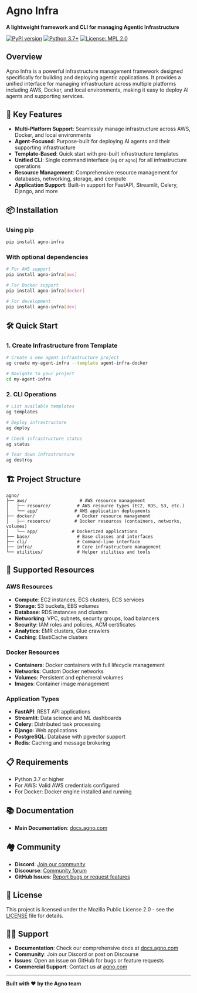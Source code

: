 # Agno Infra

**A lightweight framework and CLI for managing Agentic Infrastructure**

[![PyPI version](https://badge.fury.io/py/agno-infra.svg)](https://badge.fury.io/py/agno-infra)
[![Python 3.7+](https://img.shields.io/badge/python-3.7+-blue.svg)](https://www.python.org/downloads/)
[![License: MPL 2.0](https://img.shields.io/badge/License-MPL%202.0-brightgreen.svg)](https://opensource.org/licenses/MPL-2.0)

## Overview

Agno Infra is a powerful infrastructure management framework designed specifically for building and deploying agentic applications. It provides a unified interface for managing infrastructure across multiple platforms including AWS, Docker, and local environments, making it easy to deploy AI agents and supporting services.

## 🚀 Key Features

- **Multi-Platform Support**: Seamlessly manage infrastructure across AWS, Docker, and local environments
- **Agent-Focused**: Purpose-built for deploying AI agents and their supporting infrastructure
- **Template-Based**: Quick start with pre-built infrastructure templates
- **Unified CLI**: Single command interface (`ag` or `agno`) for all infrastructure operations
- **Resource Management**: Comprehensive resource management for databases, networking, storage, and compute
- **Application Support**: Built-in support for FastAPI, Streamlit, Celery, Django, and more

## 📦 Installation

### Using pip

```bash
pip install agno-infra
```

### With optional dependencies

```bash
# For AWS support
pip install agno-infra[aws]

# For Docker support
pip install agno-infra[docker]

# For development
pip install agno-infra[dev]
```

## 🛠 Quick Start

### 1. Create Infrastructure from Template

```bash
# Create a new agent infrastructure project
ag create my-agent-infra --template agent-infra-docker

# Navigate to your project
cd my-agent-infra
```

### 2. CLI Operations

```bash
# List available templates
ag templates

# Deploy infrastructure
ag deploy

# Check infrastructure status
ag status

# Tear down infrastructure
ag destroy
```

## 🏗 Project Structure

```
agno/
├── aws/                    # AWS resource management
│   ├── resource/          # AWS resource types (EC2, RDS, S3, etc.)
│   └── app/              # AWS application deployments
├── docker/                # Docker resource management
│   ├── resource/         # Docker resources (containers, networks, volumes)
│   └── app/             # Dockerized applications
├── base/                  # Base classes and interfaces
├── cli/                   # Command-line interface
├── infra/                 # Core infrastructure management
└── utilities/             # Helper utilities and tools
```

## 🌟 Supported Resources

### AWS Resources
- **Compute**: EC2 instances, ECS clusters, ECS services
- **Storage**: S3 buckets, EBS volumes
- **Database**: RDS instances and clusters
- **Networking**: VPC, subnets, security groups, load balancers
- **Security**: IAM roles and policies, ACM certificates
- **Analytics**: EMR clusters, Glue crawlers
- **Caching**: ElastiCache clusters

### Docker Resources
- **Containers**: Docker containers with full lifecycle management
- **Networks**: Custom Docker networks
- **Volumes**: Persistent and ephemeral volumes
- **Images**: Container image management

### Application Types
- **FastAPI**: REST API applications
- **Streamlit**: Data science and ML dashboards
- **Celery**: Distributed task processing
- **Django**: Web applications
- **PostgreSQL**: Database with pgvector support
- **Redis**: Caching and message brokering

## 📋 Requirements

- Python 3.7 or higher
- For AWS: Valid AWS credentials configured
- For Docker: Docker engine installed and running

## 📚 Documentation

- **Main Documentation**: [docs.agno.com](https://docs-v2.agno.com)

## 🏘 Community

- **Discord**: [Join our community](https://discord.gg/4MtYHHrgA8)
- **Discourse**: [Community forum](https://community.agno.com/)
- **GitHub Issues**: [Report bugs or request features](https://github.com/agno-agi/agno/issues)

## 📄 License

This project is licensed under the Mozilla Public License 2.0 - see the [LICENSE](LICENSE) file for details.

## 🙋‍♀️ Support

- **Documentation**: Check our comprehensive docs at [docs.agno.com](https://docs-v2.agno.com)
- **Community**: Join our Discord or post on Discourse
- **Issues**: Open an issue on GitHub for bugs or feature requests
- **Commercial Support**: Contact us at [agno.com](https://agno.com)

---

**Built with ❤️ by the Agno team**